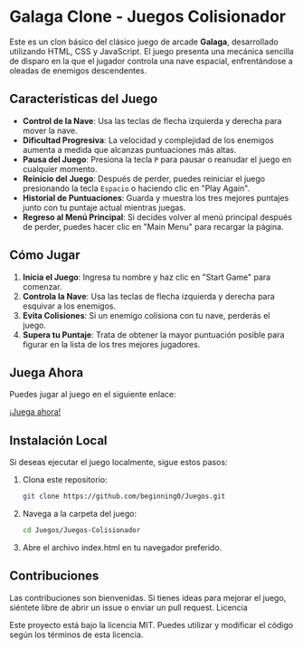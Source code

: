 # Galaga Clone - Juegos Colisionador

Este es un clon básico del clásico juego de arcade **Galaga**, desarrollado utilizando HTML, CSS y JavaScript. El juego presenta una mecánica sencilla de disparo en la que el jugador controla una nave espacial, enfrentándose a oleadas de enemigos descendentes.

## Características del Juego

- **Control de la Nave**: Usa las teclas de flecha izquierda y derecha para mover la nave.
- **Dificultad Progresiva**: La velocidad y complejidad de los enemigos aumenta a medida que alcanzas puntuaciones más altas.
- **Pausa del Juego**: Presiona la tecla `P` para pausar o reanudar el juego en cualquier momento.
- **Reinicio del Juego**: Después de perder, puedes reiniciar el juego presionando la tecla `Espacio` o haciendo clic en "Play Again".
- **Historial de Puntuaciones**: Guarda y muestra los tres mejores puntajes junto con tu puntaje actual mientras juegas.
- **Regreso al Menú Principal**: Si decides volver al menú principal después de perder, puedes hacer clic en "Main Menu" para recargar la página.

## Cómo Jugar

1. **Inicia el Juego**: Ingresa tu nombre y haz clic en "Start Game" para comenzar.
2. **Controla la Nave**: Usa las teclas de flecha izquierda y derecha para esquivar a los enemigos.
3. **Evita Colisiones**: Si un enemigo colisiona con tu nave, perderás el juego.
4. **Supera tu Puntaje**: Trata de obtener la mayor puntuación posible para figurar en la lista de los tres mejores jugadores.

## Juega Ahora

Puedes jugar al juego en el siguiente enlace:

[¡Juega ahora!](https://beginning0.github.io/Juegos/Juegos-Colisionador/)

## Instalación Local

Si deseas ejecutar el juego localmente, sigue estos pasos:

1. Clona este repositorio:
   ```bash
   git clone https://github.com/beginning0/Juegos.git
2. Navega a la carpeta del juego:
   ```bash
   cd Juegos/Juegos-Colisionador
3. Abre el archivo index.html en tu navegador preferido.

## Contribuciones

Las contribuciones son bienvenidas. Si tienes ideas para mejorar el juego, siéntete libre de abrir un issue o enviar un pull request.
Licencia

Este proyecto está bajo la licencia MIT. Puedes utilizar y modificar el código según los términos de esta licencia.
